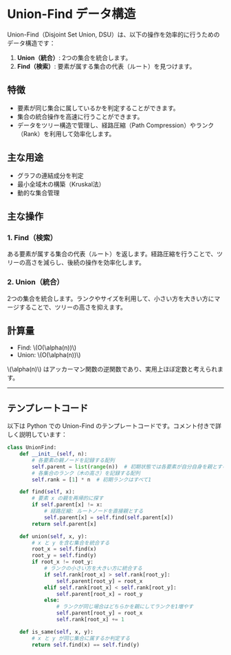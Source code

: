 
# Union-Find データ構造

Union-Find（Disjoint Set Union, DSU）は、以下の操作を効率的に行うためのデータ構造です：

1. **Union（統合）**: 2つの集合を統合します。
2. **Find（検索）**: 要素が属する集合の代表（ルート）を見つけます。

## 特徴

- 要素が同じ集合に属しているかを判定することができます。
- 集合の統合操作を高速に行うことができます。
- データをツリー構造で管理し、経路圧縮（Path Compression）やランク（Rank）を利用して効率化します。

## 主な用途

- グラフの連結成分を判定
- 最小全域木の構築（Kruskal法）
- 動的な集合管理

## 主な操作

### 1. Find（検索）
ある要素が属する集合の代表（ルート）を返します。経路圧縮を行うことで、ツリーの高さを減らし、後続の操作を効率化します。

### 2. Union（統合）
2つの集合を統合します。ランクやサイズを利用して、小さい方を大きい方にマージすることで、ツリーの高さを抑えます。

## 計算量

- Find: \\(O(\\alpha(n))\\)
- Union: \\(O(\\alpha(n))\\)

\\(\\alpha(n)\\) はアッカーマン関数の逆関数であり、実用上ほぼ定数と考えられます。

---

## テンプレートコード

以下は Python での Union-Find のテンプレートコードです。コメント付きで詳しく説明しています：

```python
class UnionFind:
    def __init__(self, n):
        # 各要素の親ノードを記録する配列
        self.parent = list(range(n))  # 初期状態では各要素が自分自身を親とする
        # 各集合のランク（木の高さ）を記録する配列
        self.rank = [1] * n  # 初期ランクはすべて1

    def find(self, x):
        # 要素 x の親を再帰的に探す
        if self.parent[x] != x:
            # 経路圧縮: ルートノードを直接親とする
            self.parent[x] = self.find(self.parent[x])
        return self.parent[x]

    def union(self, x, y):
        # x と y を含む集合を統合する
        root_x = self.find(x)
        root_y = self.find(y)
        if root_x != root_y:
            # ランクの小さい方を大きい方に統合する
            if self.rank[root_x] > self.rank[root_y]:
                self.parent[root_y] = root_x
            elif self.rank[root_x] < self.rank[root_y]:
                self.parent[root_x] = root_y
            else:
                # ランクが同じ場合はどちらかを親にしてランクを1増やす
                self.parent[root_y] = root_x
                self.rank[root_x] += 1

    def is_same(self, x, y):
        # x と y が同じ集合に属するか判定する
        return self.find(x) == self.find(y)
